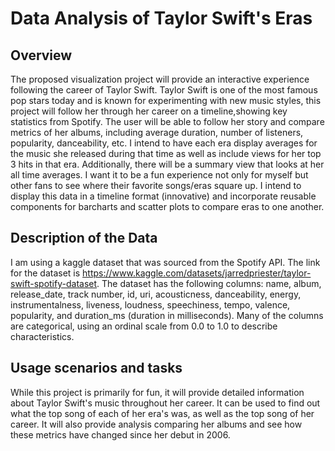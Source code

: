 # Data Analysis of Taylor Swift's Eras

## Overview
The proposed visualization project will provide an interactive experience following the career of Taylor Swift. Taylor Swift is one of the most famous pop stars today and is known for experimenting with new music styles, this project will follow her through her career on a timeline,showing key statistics from Spotify. The user will be able to follow her story and compare metrics of her albums, including average duration, number of listeners, popularity, danceability, etc. I intend to have each era display averages for the music she released during that time as well as
include views for her top 3 hits in that era. Additionally, there will be a summary view that looks at her all time averages. I want it to be a fun experience not only for myself but other fans to see where their favorite songs/eras square up. I intend to display this data in a timeline format (innovative) and incorporate reusable components for barcharts and scatter plots to compare eras to one another. 

## Description of the Data
I am using a kaggle dataset that was sourced from the Spotify API. The link for the dataset is https://www.kaggle.com/datasets/jarredpriester/taylor-swift-spotify-dataset. The dataset has the following columns: name, album, release_date, track number, id, uri, acousticness, danceability, energy, instrumentalness, liveness, loudness, speechiness, tempo, valence, popularity, and duration_ms (duration in milliseconds). Many of the columns are categorical, using an ordinal scale from 0.0 to 1.0 to describe characteristics. 

## Usage scenarios and tasks
While this project is primarily for fun, it will provide detailed information about Taylor Swift's music throughout her career. It can be used to find out what the top song of each of her era's was, as well as the top song of her career. It will also provide analysis comparing her albums and see how these metrics have changed since her debut in 2006. 